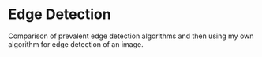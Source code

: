 # Edge Detection

Comparison of prevalent edge detection algorithms and then using my own algorithm for edge detection of an image.

